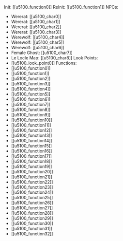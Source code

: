 Init: [[u5100_function0]]
ReInit: [[u5100_function1]]
NPCs:
- Wererat: [[u5100_char0]]
- Wererat: [[u5100_char1]]
- Wererat: [[u5100_char2]]
- Wererat: [[u5100_char3]]
- Werewolf: [[u5100_char4]]
- Werewolf: [[u5100_char5]]
- Werewolf: [[u5100_char6]]
- Female Ghost: [[u5100_char7]]
- Le Locle Map: [[u5100_char8]]
Look Points:
- [[u5100_look_point0]]
Functions:
- [[u5100_function0]]
- [[u5100_function1]]
- [[u5100_function2]]
- [[u5100_function3]]
- [[u5100_function4]]
- [[u5100_function5]]
- [[u5100_function6]]
- [[u5100_function7]]
- [[u5100_function8]]
- [[u5100_function9]]
- [[u5100_function10]]
- [[u5100_function11]]
- [[u5100_function12]]
- [[u5100_function13]]
- [[u5100_function14]]
- [[u5100_function15]]
- [[u5100_function16]]
- [[u5100_function17]]
- [[u5100_function18]]
- [[u5100_function19]]
- [[u5100_function20]]
- [[u5100_function21]]
- [[u5100_function22]]
- [[u5100_function23]]
- [[u5100_function24]]
- [[u5100_function25]]
- [[u5100_function26]]
- [[u5100_function27]]
- [[u5100_function28]]
- [[u5100_function29]]
- [[u5100_function30]]
- [[u5100_function31]]
- [[u5100_function32]]
